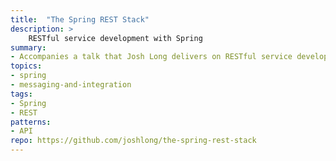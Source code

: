 ```yaml
---
title:  "The Spring REST Stack"
description: >
    RESTful service development with Spring
summary:
- Accompanies a talk that Josh Long delivers on RESTful service development with Spring
topics:
- spring
- messaging-and-integration
tags:
- Spring
- REST
patterns:
- API
repo: https://github.com/joshlong/the-spring-rest-stack
---
```



